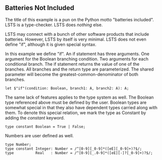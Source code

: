 ## Batteries Not Included

The title of this example is a pun on the Python motto "batteries included".
LSTS is a type-checker.
LSTS does *nothing* else.

LSTS may connect with a bunch of other software products that include batteries.
However, LSTS by itself is very minimal.
LSTS does not even define "if", although it is given special syntax.

In this example we define "if".
An if statement has three arguments.
One argument for the Boolean branching condition.
Two arguments for each conditional branch.
The if statement returns the value of one of the branches.
All branches and the return type are parameterized.
The shared parameter will become the greatest-common-denominator of both branches.

```lsts
let $"if"(condition: Boolean, branch1: A, branch2: A): A;
```

The same lack of features applies to the type system as well.
The Boolean type referenced above must be defined by the user.
Boolean types are somewhat special in that they also have dependent types carried along with them.
To denote this special relation, we mark the type as Constant by adding the *constant* keyword.

```lsts
type constant Boolean = True | False;
```

Numbers are user defined as well.

```lsts
type Number;
type constant Integer: Number = /^[0-9][_0-9]*([eE][_0-9]+)?$/;
type          Real   : Number = /^[0-9][_.0-9]*([eE][-]?[_0-9]+)?$/;
```
